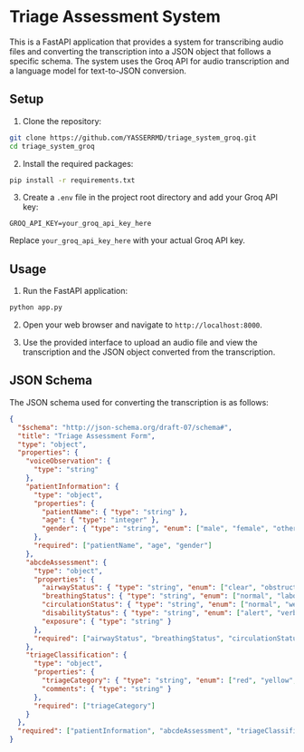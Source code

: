# Triage Assessment System

This is a FastAPI application that provides a system for transcribing audio files and converting the transcription into a JSON object that follows a specific schema. The system uses the Groq API for audio transcription and a language model for text-to-JSON conversion.

## Setup

1. Clone the repository:

```bash
git clone https://github.com/YASSERRMD/triage_system_groq.git
cd triage_system_groq
```

2. Install the required packages:

```bash
pip install -r requirements.txt
```

3. Create a `.env` file in the project root directory and add your Groq API key:

```
GROQ_API_KEY=your_groq_api_key_here
```

Replace `your_groq_api_key_here` with your actual Groq API key.

## Usage

1. Run the FastAPI application:

```bash
python app.py
```

2. Open your web browser and navigate to `http://localhost:8000`.

3. Use the provided interface to upload an audio file and view the transcription and the JSON object converted from the transcription.

## JSON Schema

The JSON schema used for converting the transcription is as follows:

```json
{
  "$schema": "http://json-schema.org/draft-07/schema#",
  "title": "Triage Assessment Form",
  "type": "object",
  "properties": {
    "voiceObservation": {
      "type": "string"
    },
    "patientInformation": {
      "type": "object",
      "properties": {
        "patientName": { "type": "string" },
        "age": { "type": "integer" },
        "gender": { "type": "string", "enum": ["male", "female", "other"] }
      },
      "required": ["patientName", "age", "gender"]
    },
    "abcdeAssessment": {
      "type": "object",
      "properties": {
        "airwayStatus": { "type": "string", "enum": ["clear", "obstructed", "partially obstructed"] },
        "breathingStatus": { "type": "string", "enum": ["normal", "labored", "not breathing"] },
        "circulationStatus": { "type": "string", "enum": ["normal", "weak", "absent"] },
        "disabilityStatus": { "type": "string", "enum": ["alert", "verbal", "pain", "unresponsive"] },
        "exposure": { "type": "string" }
      },
      "required": ["airwayStatus", "breathingStatus", "circulationStatus", "disabilityStatus", "exposure"]
    },
    "triageClassification": {
      "type": "object",
      "properties": {
        "triageCategory": { "type": "string", "enum": ["red", "yellow", "green", "black"] },
        "comments": { "type": "string" }
      },
      "required": ["triageCategory"]
    }
  },
  "required": ["patientInformation", "abcdeAssessment", "triageClassification"]
}
```

